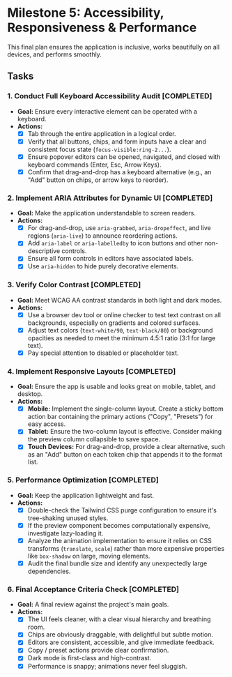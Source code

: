 # Milestone 5: Accessibility, Responsiveness & Performance

This final plan ensures the application is inclusive, works beautifully on all devices, and performs smoothly.

## Tasks

### 1. Conduct Full Keyboard Accessibility Audit [COMPLETED]
- **Goal:** Ensure every interactive element can be operated with a keyboard.
- **Actions:**
    - [x] Tab through the entire application in a logical order.
    - [x] Verify that all buttons, chips, and form inputs have a clear and consistent focus state (`focus-visible:ring-2...`).
    - [x] Ensure popover editors can be opened, navigated, and closed with keyboard commands (Enter, Esc, Arrow Keys).
    - [x] Confirm that drag-and-drop has a keyboard alternative (e.g., an "Add" button on chips, or arrow keys to reorder).

### 2. Implement ARIA Attributes for Dynamic UI [COMPLETED]
- **Goal:** Make the application understandable to screen readers.
- **Actions:**
    - [x] For drag-and-drop, use `aria-grabbed`, `aria-dropeffect`, and live regions (`aria-live`) to announce reordering actions.
    - [x] Add `aria-label` or `aria-labelledby` to icon buttons and other non-descriptive controls.
    - [x] Ensure all form controls in editors have associated labels.
    - [x] Use `aria-hidden` to hide purely decorative elements.

### 3. Verify Color Contrast [COMPLETED]
- **Goal:** Meet WCAG AA contrast standards in both light and dark modes.
- **Actions:**
    - [x] Use a browser dev tool or online checker to test text contrast on all backgrounds, especially on gradients and colored surfaces.
    - [x] Adjust text colors (`text-white/90`, `text-black/80`) or background opacities as needed to meet the minimum 4.5:1 ratio (3:1 for large text).
    - [x] Pay special attention to disabled or placeholder text.

### 4. Implement Responsive Layouts [COMPLETED]
- **Goal:** Ensure the app is usable and looks great on mobile, tablet, and desktop.
- **Actions:**
    - [x] **Mobile:** Implement the single-column layout. Create a sticky bottom action bar containing the primary actions ("Copy", "Presets") for easy access.
    - [x] **Tablet:** Ensure the two-column layout is effective. Consider making the preview column collapsible to save space.
    - [x] **Touch Devices:** For drag-and-drop, provide a clear alternative, such as an "Add" button on each token chip that appends it to the format list.

### 5. Performance Optimization [COMPLETED]
- **Goal:** Keep the application lightweight and fast.
- **Actions:**
    - [x] Double-check the Tailwind CSS purge configuration to ensure it's tree-shaking unused styles.
    - [x] If the preview component becomes computationally expensive, investigate lazy-loading it.
    - [x] Analyze the animation implementation to ensure it relies on CSS transforms (`translate`, `scale`) rather than more expensive properties like `box-shadow` on large, moving elements.
    - [x] Audit the final bundle size and identify any unexpectedly large dependencies.

### 6. Final Acceptance Criteria Check [COMPLETED]
- **Goal:** A final review against the project's main goals.
- **Actions:**
    - [x] The UI feels cleaner, with a clear visual hierarchy and breathing room.
    - [x] Chips are obviously draggable, with delightful but subtle motion.
    - [x] Editors are consistent, accessible, and give immediate feedback.
    - [x] Copy / preset actions provide clear confirmation.
    - [x] Dark mode is first-class and high-contrast.
    - [x] Performance is snappy; animations never feel sluggish.
